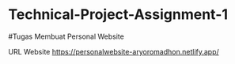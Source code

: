 # Technical-Project-Assignment-1

#Tugas Membuat Personal Website

URL Website https://personalwebsite-aryoromadhon.netlify.app/

